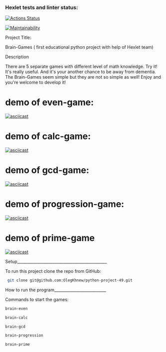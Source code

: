 ### Hexlet tests and linter status:
[![Actions Status](https://github.com/OlegKhnew/python-project-49/actions/workflows/hexlet-check.yml/badge.svg)](https://github.com/OlegKhnew/python-project-49/actions)

[![Maintainability](https://api.codeclimate.com/v1/badges/276612709ae4c98e13f4/maintainability)](https://codeclimate.com/github/OlegKhnew/python-project-49/maintainability)


Project Title:

Brain-Games
( first educational python project with help of Hexlet team)


Description

There are 5 separate games with different level of math knowledge.
Try it! It's really useful. And it's your another chance to be away from dementia.
The Brain-Games seem simple but they are not so simple as well!
Enjoy and you're welcome to develop it!




# demo of even-game: 
[![asciicast](https://asciinema.org/a/Zeq4FbCAH2s3H6YUqS6D4U164.svg)](https://asciinema.org/a/Zeq4FbCAH2s3H6YUqS6D4U164)

# demo of calc-game:
[![asciicast](https://asciinema.org/a/dkLbpLzyn0y1suaU19nEkVCF4.svg)](https://asciinema.org/a/dkLbpLzyn0y1suaU19nEkVCF4)

# demo of gcd-game:
[![asciicast](https://asciinema.org/a/DE8Awo6Dp01fnRYZqx964OU4s.svg)](https://asciinema.org/a/DE8Awo6Dp01fnRYZqx964OU4s)

# demo of progression-game:
[![asciicast](https://asciinema.org/a/v09sCDm4XPkkNoT4M8FrOCAsi.svg)](https://asciinema.org/a/v09sCDm4XPkkNoT4M8FrOCAsi)

# demo of prime-game
[![asciicast](https://asciinema.org/a/Bo2HVfRz6LhBfDUsJ7a70uNo0.svg)](https://asciinema.org/a/Bo2HVfRz6LhBfDUsJ7a70uNo0)


Setup_____________________________________________

To run this project clone the repo from GitHub:

   ```sh
    git clone git@github.com:OlegKhnew/python-project-49.git
   ```


How to run the program__________________________

Commands to start the games:

   ```sh
   brain-even
   ```
   ```sh
   brain-calc
   ```
   ```sh
   brain-gcd
   ```
   ```sh
   brain-progression
   ```
   ```sh
   brain-prime
   ```
